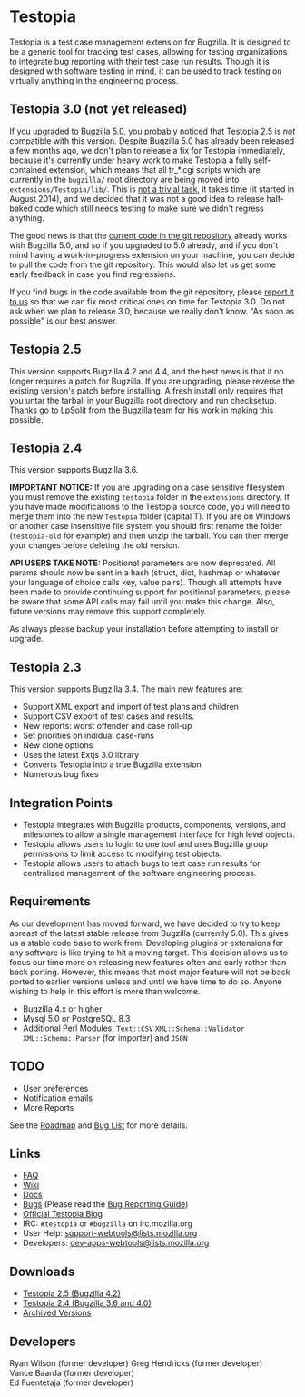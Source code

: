 # Testopia
Testopia is a test case management extension for Bugzilla. It is designed to be a generic tool for tracking test cases, allowing for testing organizations to integrate bug reporting with their test case run results. Though it is designed with software testing in mind, it can be used to track testing on virtually anything in the engineering process.

## Testopia 3.0 (not yet released)

If you upgraded to Bugzilla 5.0, you probably noticed that Testopia 2.5 is *not* compatible with this version. Despite Bugzilla 5.0 has already been released a few months ago, we don't plan to release a fix for Testopia immediately, because it's currently under heavy work to make Testopia a fully self-contained extension, which means that all tr_*.cgi scripts which are currently in the `bugzilla/` root directory are being moved into `extensions/Testopia/lib/`. This is [not a trivial task](https://bugzilla.mozilla.org/show_bug.cgi?id=743652), it takes time (it started in August 2014), and we decided that it was not a good idea to release half-baked code which still needs testing to make sure we didn't regress anything.

The good news is that the [current code in the git repository](https://github.com/bugzilla/extensions-Testopia) already works with Bugzilla 5.0, and so if you upgraded to 5.0 already, and if you don't mind having a work-in-progress extension on your machine, you can decide to pull the code from the git repository. This would also let us get some early feedback in case you find regressions.

If you find bugs in the code available from the git repository, please [report it to us](https://bugzilla.mozilla.org/enter_bug.cgi?product=Testopia&amp;component=General) so that we can fix most critical ones on time for Testopia 3.0. Do not ask when we plan to release 3.0, because we really don't know. "As soon as possible" is our best answer.

## Testopia 2.5

This version supports Bugzilla 4.2 and 4.4, and the best news is that it no longer requires a patch for Bugzilla. If you are upgrading, please reverse the existing version's patch before installing. A fresh install only requires that you untar the tarball in your Bugzilla root directory and run checksetup. Thanks go to LpSolit from the Bugzilla team for his work in making this possible.

## Testopia 2.4

This version supports Bugzilla 3.6.

**IMPORTANT NOTICE:** If you are upgrading on a case sensitive filesystem you must remove the existing `testopia` folder in the `extensions` directory. If you have made modifications to the Testopia source code, you will need to merge them into the new `Testopia` folder (capital T). If you are on Windows or another case insensitive file system you should first rename the folder (`testopia-old` for example) and then unzip the tarball. You can then merge your changes before deleting the old version.

**API USERS TAKE NOTE:** Positional parameters are now deprecated. All params should now be sent in a hash (struct, dict, hashmap or whatever your language of choice calls key, value pairs). Though all attempts have been made to provide continuing support for positional parameters, please be aware that some API calls may fail until you make this change. Also, future versions may remove this support completely.

As always please backup your installation before attempting to install or upgrade.

## Testopia 2.3

This version supports Bugzilla 3.4. The main new features are:

- Support XML export and import of test plans and children
- Support CSV export of test cases and results.
- New reports: worst offender and case roll-up
- Set priorities on indidual case-runs
- New clone options
- Uses the latest Extjs 3.0 library
- Converts Testopia into a true Bugzilla extension
- Numerous bug fixes

## Integration Points

- Testopia integrates with Bugzilla products, components, versions, and milestones to allow a single management interface for high level objects.
- Testopia allows users to login to one tool and uses Bugzilla group permissions to limit access to modifying test objects.
- Testopia allows users to attach bugs to test case run results for centralized management of the software engineering process.

## Requirements

As our development has moved forward, we have decided to try to keep abreast of the latest stable release from Bugzilla (currently 5.0). This gives us a stable code base to work from. Developing plugins or extensions for any software is like trying to hit a moving target. This decision allows us to focus our time more on releasing new features often and early rather than back porting. However, this means that most major feature will not be back ported to earlier versions unless and until we have time to do so. Anyone wishing to help in this effort is more than welcome.

- Bugzilla 4.x or higher
- Mysql 5.0 or PostgreSQL 8.3
- Additional Perl Modules: `Text::CSV` `XML::Schema::Validator` `XML::Schema::Parser` (for importer) and `JSON`

## TODO

- User preferences
- Notification emails
- More Reports

See the [Roadmap](http://wiki.mozilla.org/Testopia:Roadmap) and [Bug List](https://bugzilla.mozilla.org/buglist.cgi?quicksearch=prod%3DTestopia) for more details.

## Links

- [FAQ](http://wiki.mozilla.org/Testopia:FAQ)
- [Wiki](http://wiki.mozilla.org/Testopia)
- [Docs](http://git.mozilla.org/?p=bugzilla/extensions/Testopia.git;a=blob;f=extensions/Testopia/doc/Manual.pdf)
- [Bugs](https://bugzilla.mozilla.org/buglist.cgi?quicksearch=prod%3DTestopia) (Please read the [Bug Reporting Guide](https://wiki.mozilla.org/Testopia:Bug_Reporting_Guide))
- [Official Testopia Blog](http://testopia.blogspot.com/)
- IRC: `#testopia` or `#bugzilla` on irc.mozilla.org
- User Help: support-webtools@lists.mozilla.org
- Developers: dev-apps-webtools@lists.mozilla.org

## Downloads

- [Testopia 2.5 (Bugzilla 4.2)](https://ftp.mozilla.org/pub/mozilla.org/webtools/testopia/testopia-2.5-BUGZILLA-4.2.tar.gz)
- [Testopia 2.4 (Bugzilla 3.6 and 4.0)](https://ftp.mozilla.org/pub/mozilla.org/webtools/testopia/testopia-2.4-BUGZILLA-3.6.tar.gz)
- [Archived Versions](https://ftp.mozilla.org/pub/mozilla.org/webtools/testopia/)

## Developers
Ryan Wilson (former developer) 
Greg Hendricks (former developer)  
Vance Baarda (former developer)  
Ed Fuentetaja (former developer)  
